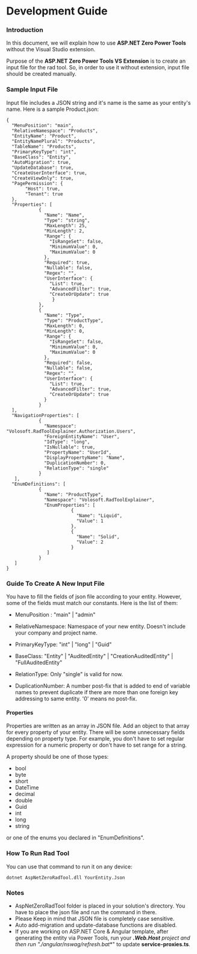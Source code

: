# Development Guide

### Introduction

 In this document, we will explain how to use **ASP.NET Zero Power Tools** without the Visual Studio extension.

 Purpose of the **ASP.NET Zero Power Tools VS Extension** is to create an input file for the rad tool. So, in order to use it without extension, input file should be created manually. 

### Sample Input File

 Input file includes a JSON string and it's name is the same as your entity's name. Here is a sample Product.json:

    {
      "MenuPosition": "main",
      "RelativeNamespace": "Products",
      "EntityName": "Product",
      "EntityNamePlural": "Products",
      "TableName": "Products",
      "PrimaryKeyType": "int",
      "BaseClass": "Entity",
      "AutoMigration": true,
      "UpdateDatabase": true,
      "CreateUserInterface": true,
      "CreateViewOnly": true,
      "PagePermission": {
           "Host": true,
           "Tenant": true
      },
      "Properties": [
                {
                  "Name": "Name",
                  "Type": "string",
                  "MaxLength": 25,
                  "MinLength": 2,
                  "Range": {
                    "IsRangeSet": false,
                    "MinimumValue": 0,
                    "MaximumValue": 0
                  },
                  "Required": true,
                  "Nullable": false,
                  "Regex": "",
                  "UserInterface": {
                    "List": true,
                    "AdvancedFilter": true,
                    "CreateOrUpdate": true
                     }
                },
                {
                  "Name": "Type",
                  "Type": "ProductType",
                  "MaxLength": 0,
                  "MinLength": 0,
                  "Range": {
                    "IsRangeSet": false,
                    "MinimumValue": 0,
                    "MaximumValue": 0
                  },
                  "Required": false,
                  "Nullable": false,
                  "Regex": "",
                  "UserInterface": {
                    "List": true,
                    "AdvancedFilter": true,
                    "CreateOrUpdate": true
                  }
                }
      ],
      "NavigationProperties": [
    			{
                  "Namespace": "Volosoft.RadToolExplainer.Authorization.Users",
                  "ForeignEntityName": "User",
                  "IdType": "long",
                  "IsNullable": true,
                  "PropertyName": "UserId",
                  "DisplayPropertyName": "Name",
                  "DuplicationNumber": 0,
                  "RelationType": "single"
                }
       ],
      "EnumDefinitions": [
                {
                  "Name": "ProductType",
                  "Namespace": "Volosoft.RadToolExplainer",
                  "EnumProperties": [
                            {
                              "Name": "Liquid",
                              "Value": 1
                            },
                            {
                              "Name": "Solid",
                              "Value": 2
                            }
                   ]
                }
       ]
    }

### Guide To Create A New Input File

You have to fill the fields of json file according to your entity. However, some of the fields must match our constants. Here is the list of them:

- MenuPosition : "main" | "admin"
  
- RelativeNamespace: Namespace of your new entity. Doesn't include your company and project name.
  
- PrimaryKeyType: "int" | "long" | "Guid"
  
- BaseClass: "Entity" | "AuditedEntity" | "CreationAuditedEntity" | "FullAuditedEntity"
  
- RelationType: Only "single" is valid for now.
  
- DuplicationNumber: A number post-fix that is added to end of variable names to prevent duplicate if there are more than one foreign key addressing to same entity. '0' means no post-fix.  


#### Properties

 Properties are written as an array in JSON file. Add an object to that array for every property of your entity. There will be some unnecessary fields depending on property type. For example, you don't have to set regular expression for a numeric property or don't have to set range for a string. 

A property should be one of those types:

 - bool
 - byte
 - short 
 - DateTime
 - decimal
 - double
 - Guid
 - int
 - long
 - string

 or one of the enums you declared in "EnumDefinitions".

### How To Run Rad Tool

You can use that command to run it on any device:

    dotnet AspNetZeroRadTool.dll YourEntity.Json

### Notes

 - AspNetZeroRadTool folder is placed in your solution's directory. You have to place the json file and run the command in there.
 - Please Keep in mind that JSON file is completely case sensitive. 
 - Auto add-migration and update-database functions are disabled.
 - If you are working on ASP.NET Core & Angular template, after generating the entity via Power Tools, run your ***.Web.Host** project and then run "**./angular/nswag/refresh.bat**" to update **service-proxies.ts**.